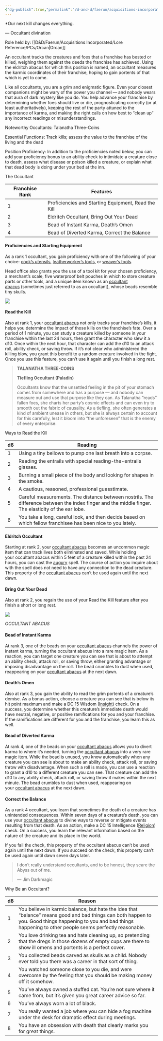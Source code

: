 ```yaml
---
{"dg-publish":true,"permalink":"/d-and-d/faerun/acquisitions-incorporated/player-viewable/franchise-management/onboarding-packets/occultant/"}
---
```


*Our next kill changes everything.

— Occultant divination

Role held by: [[D&D/Faerun/Acquisitions Incorporated/Lore Reference/PCs/Orcan\|Orcan]]

An occultant tracks the creatures and foes that a franchise has bested or killed, weighing them against the deeds the franchise has achieved. Using the eldritch abacus for which this position is named, an occultant measures the karmic coordinates of their franchise, hoping to gain portents of that which is yet to come.

Like all occultants, you are a grim and enigmatic figure. Even your closest companions might be wary of the power you channel — and nobody wears that aura of dark mystery like you do. You help advance your franchise by determining whether foes should live or die, prognosticating correctly (or at least authoritatively), keeping the rest of the party attuned to the importance of karma, and making the right calls on how best to “clean up” any incorrect readings or misunderstandings.

Noteworthy Occultants: Talanatha Three-Coins

Essential Functions: Track kills; assess the value to the franchise of the living and the dead

Position Proficiency: In addition to the proficiencies noted below, you can add your proficiency bonus to an ability check to intimidate a creature close to death, assess what disease or poison killed a creature, or explain what that dead body is doing under your bed at the inn.

The Occultant

|Franchise Rank|Features|
|---|---|
|1|Proficiencies and Starting Equipment, Read the Kill|
|2|Eldritch Occultant, Bring Out Your Dead|
|3|Bead of Instant Karma, Death’s Omen|
|4|Bead of Diverted Karma, Correct the Balance|

#### [](https://www.dndbeyond.com/sources/dnd/ai/growing-your-franchise#ProficienciesandStartingEquipment7)Proficiencies and Starting Equipment

As a rank 1 occultant, you gain proficiency with one of the following of your choice: [cook’s utensils](https://www.dndbeyond.com/equipment/108-cooks-utensils), [leatherworker’s tools](https://www.dndbeyond.com/equipment/111-leatherworkers-tools), or [weaver’s tools](https://www.dndbeyond.com/equipment/117-weavers-tools).

Head office also grants you the use of a tool kit for your chosen proficiency, a merchant’s scale, five waterproof belt pouches in which to store creature parts or other tools, and a unique item known as an [occultant abacus](https://www.dndbeyond.com/magic-items/704165-occultant-abacus) (sometimes just referred to as an occultant), whose beads resemble tiny skulls.

[![](https://www.dndbeyond.com/attachments/thumbnails/5/591/420/543/02-17.png)](https://www.dndbeyond.com/attachments/5/591/02-17.png)

#### [](https://www.dndbeyond.com/sources/dnd/ai/growing-your-franchise#ReadtheKill)Read the Kill

Also at rank 1, your [occultant abacus](https://www.dndbeyond.com/magic-items/704165-occultant-abacus) not only tracks your franchise’s kills, it helps you determine the impact of those kills on the franchise’s fate. Over a period of 1 minute, you can study a creature killed by someone in your franchise within the last 24 hours, then grant the character who slew it a d10. Once within the next hour, that character can add the d10 to an attack roll, ability check, or saving throw. If it’s not clear who administered the killing blow, you grant this benefit to a random creature involved in the fight. Once you use this feature, you can’t use it again until you finish a long rest.

> **TALANATHA THREE-COINS**
> 
> **Tiefling Occultant (Paladin)**
> 
> Occultants know that the unsettled feeling in the pit of your stomach comes from somewhere and has a purpose — and nobody can measure out and use that purpose like they can. As Talanatha “reads” fallen foes, she charts her party’s cosmic effects and can even try to smooth out the fabric of causality. As a tiefling, she often generates a kind of ambient unease in others, but she is always certain to account for this carefully, lest it bloom into “the unforeseen” that is the enemy of every enterprise.

Ways to Read the Kill

|d6|Reading|
|---|---|
|1|Using a tiny bellows to pump one last breath into a corpse.|
|2|Reading the entrails with special reading-the-entrails glasses.|
|3|Burning a small piece of the body and looking for shapes in the smoke.|
|4|A cautious, reasoned, professional guesstimate.|
|5|Careful measurements. The distance between nostrils. The difference between the index finger and the middle finger. The elasticity of the ear lobe.|
|6|You take a long, careful look, and then decide based on which fellow franchisee has been nice to you lately.|

#### [](https://www.dndbeyond.com/sources/dnd/ai/growing-your-franchise#EldritchOccultant)Eldritch Occultant

Starting at rank 2, your [occultant abacus](https://www.dndbeyond.com/magic-items/704165-occultant-abacus) becomes an uncommon magic item that can track lives both eliminated and saved. While holding your occultant abacus within 5 feet of a creature killed within the past 24 hours, you can cast the [augury](https://www.dndbeyond.com/spells/2007-augury) spell. The course of action you inquire about with the spell does not need to have any connection to the dead creature. This property of the [occultant abacus](https://www.dndbeyond.com/magic-items/704165-occultant-abacus) can’t be used again until the next dawn.

#### [](https://www.dndbeyond.com/sources/dnd/ai/growing-your-franchise#BringOutYourDead)Bring Out Your Dead

Also at rank 2, you regain the use of your Read the Kill feature after you finish a short or long rest.

[![](https://www.dndbeyond.com/attachments/thumbnails/5/592/420/489/02-18.png)](https://www.dndbeyond.com/attachments/5/592/02-18.png)

_OCCULTANT ABACUS_

#### [](https://www.dndbeyond.com/sources/dnd/ai/growing-your-franchise#BeadofInstantKarma)Bead of Instant Karma

At rank 3, one of the beads on your [occultant abacus](https://www.dndbeyond.com/magic-items/704165-occultant-abacus) channels the power of instant karma, turning the occultant abacus into a rare magic item. As a reaction, you can target one creature you can see that is about to attempt an ability check, attack roll, or saving throw, either granting advantage or imposing disadvantage on the roll. The bead crumbles to dust when used, reappearing on your [occultant abacus](https://www.dndbeyond.com/magic-items/704165-occultant-abacus) at the next dawn.

#### [](https://www.dndbeyond.com/sources/dnd/ai/growing-your-franchise#DeathsOmen)Death’s Omen

Also at rank 3, you gain the ability to read the grim portents of a creature’s demise. As a bonus action, choose a creature you can see that is below its hit point maximum and make a DC 15 Wisdom ([Insight](https://www.dndbeyond.com/sources/dnd/free-rules/playing-the-game#Skills)) check. On a success, you determine whether this creature’s immediate death would have neutral, negative, or positive ramifications for you and your franchise. If the ramifications are different for you and the franchise, you learn this as well.

#### [](https://www.dndbeyond.com/sources/dnd/ai/growing-your-franchise#BeadofDivertedKarma)Bead of Diverted Karma

At rank 4, one of the beads on your [occultant abacus](https://www.dndbeyond.com/magic-items/704165-occultant-abacus) allows you to divert karma to where it’s needed, turning the [occultant abacus](https://www.dndbeyond.com/magic-items/704165-occultant-abacus) into a very rare magic item. While the bead is unused, you know automatically when any creature you can see is about to make an ability check, attack roll, or saving throw with disadvantage. When such a roll is made, you can use a reaction to grant a d10 to a different creature you can see. That creature can add the d10 to any ability check, attack roll, or saving throw it makes within the next minute. The bead crumbles to dust when used, reappearing on your [occultant abacus](https://www.dndbeyond.com/magic-items/704165-occultant-abacus) at the next dawn.

#### [](https://www.dndbeyond.com/sources/dnd/ai/growing-your-franchise#CorrecttheBalance)Correct the Balance

As a rank 4 occultant, you learn that sometimes the death of a creature has unintended consequences. Within seven days of a creature’s death, you can use your [occultant abacus](https://www.dndbeyond.com/magic-items/704165-occultant-abacus) to divine ways to reverse or mitigate events resulting from that death. As an action, make a DC 15 Intelligence ([Religion](https://www.dndbeyond.com/sources/dnd/free-rules/playing-the-game#Skills)) check. On a success, you learn the relevant information based on the nature of the creature and its place in the world.

If you fail the check, this property of the occultant abacus can’t be used again until the next dawn. If you succeed on the check, this property can’t be used again until dawn seven days later.

> I don’t really understand occultants, and to be honest, they scare the Abyss out of me.
> 
> — Jim Darkmagic

Why Be an Occultant?

|d8|Reason|
|---|---|
|1|You believe in karmic balance, but hate the idea that “balance” means good and bad things can both happen to you. Good things happening to you and bad things happening to other people seems perfectly reasonable.|
|2|You love drinking tea and hate cleaning up, so pretending that the dregs in those dozens of empty cups are there to show ill omens and portents is a perfect cover.|
|3|You collected beads carved as skulls as a child. Nobody ever told you there was a career in that sort of thing.|
|4|You watched someone close to you die, and were overcome by the feeling that you should be making money off it somehow.|
|5|You’ve always owned a stuffed cat. You’re not sure where it came from, but it’s given you great career advice so far.|
|6|You’ve always worn a lot of black.|
|7|You really wanted a job where you can hide a fog machine under the desk for dramatic effect during meetings.|
|8|You have an obsession with death that clearly marks you for great things.|